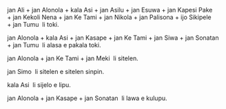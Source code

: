 jan Ali +&nbsp;jan Alonola +&nbsp;kala Asi +&nbsp;jan Asilu +&nbsp;jan Esuwa +&nbsp;jan Kapesi Pake +&nbsp;jan Kekoli Nena +&nbsp;jan Ke Tami +&nbsp;jan Nikola +&nbsp;jan Palisona +&nbsp;ijo Sikipele +&nbsp;jan Tumu &nbsp;li&nbsp;toki.

jan Alonola +&nbsp;kala Asi +&nbsp;jan Kasape +&nbsp;jan Ke Tami +&nbsp;jan Siwa +&nbsp;jan Sonatan +&nbsp;jan Tumu &nbsp;li&nbsp;alasa&nbsp;e&nbsp;pakala&nbsp;toki.

jan Alonola +&nbsp;jan Ke Tami +&nbsp;jan Meki &nbsp;li&nbsp;sitelen.

jan Simo &nbsp;li&nbsp;sitelen&nbsp;e&nbsp;sitelen&nbsp;sinpin.

kala Asi &nbsp;li&nbsp;sijelo&nbsp;e&nbsp;lipu.

jan Alonola +&nbsp;jan Kasape +&nbsp;jan Sonatan &nbsp;li&nbsp;lawa&nbsp;e&nbsp;kulupu.
